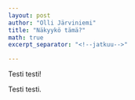 ```yaml
---
layout: post
author: "Olli Järviniemi"
title: "Näkyykö tämä?"
math: true
excerpt_separator: "<!--jatkuu-->"

---
```


Testi testi!

<!--jatkuu-->

Testi testi.
